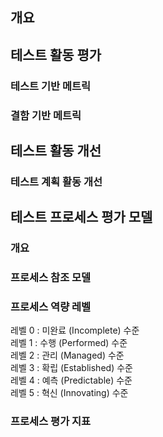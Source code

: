 ## 개요

## 테스트 활동 평가

### 테스트 기반 메트릭 

### 결함 기반 메트릭

## 테스트 활동 개선

### 테스트 계획 활동 개선

## 테스트 프로세스 평가 모델

### 개요

### 프로세스 참조 모델

### 프로세스 역량 레벨

레벨 0 : 미완료 (Incomplete) 수준 <br>
레벨 1 : 수행 (Performed) 수준 <br>
레벨 2 : 관리 (Managed) 수준 <br>
레벨 3 : 확립 (Established) 수준 <br>
레벨 4 : 예측 (Predictable) 수준 <br>
레벨 5 : 혁신 (Innovating) 수준 <br>

### 프로세스 평가 지표

